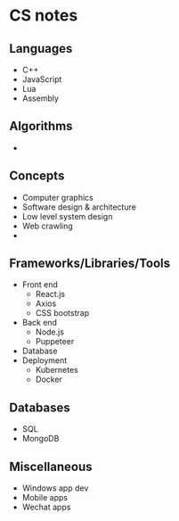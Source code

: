 # CS notes

## Languages
- C++
- JavaScript
- Lua
- Assembly

## Algorithms
- 

## Concepts
- Computer graphics
- Software design & architecture
- Low level system design
- Web crawling
- 

## Frameworks/Libraries/Tools
- Front end
  - React.js
  - Axios
  - CSS bootstrap
- Back end
  - Node.js
  - Puppeteer
- Database
- Deployment
  - Kubernetes
  - Docker

## Databases
- SQL
- MongoDB

## Miscellaneous
- Windows app dev
- Mobile apps
- Wechat apps
